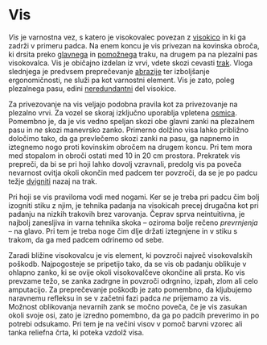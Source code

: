 # Vis

_Vis_ je varnostna vez, s katero je visokovalec povezan z [visokico](visokica) in ki ga zadrži v primeru padca. Na enem koncu je vis privezan na kovinska obroča, ki drsita preko [glavnega](glavni-trak) in [pomožnega](pomozni-trak) traku, na drugem pa na plezalni pas visokovalca. Vis je običajno izdelan iz vrvi, vdete skozi cevasti [trak](trak). Vloga slednjega je predvsem preprečevanje [abrazije](abrazija) ter izboljšanje ergonomičnosti, ne služi pa kot varnostni element. Vis je zato, poleg plezalnega pasu, edini [neredundantni](redundanca) del visokice.

Za privezovanje na vis veljajo podobna pravila kot za privezovanje na plezalno vrvi. Za vozel se skoraj izključno uporablja vpletena [osmica](osmica). Pomembno je, da je vis vedno speljan skozi obe glavni zanki na plezalnem pasu in _ne_ skozi manevrsko zanko. Primerno dolžino visa lahko približno določimo tako, da ga prevlečemo skozi zanki na pasu, ga napnemo in iztegnemo nogo proti kovinskim obročem na drugem koncu. Pri tem mora med stopalom in obroči ostati med 10 in 20 cm prostora. Prekratek vis prepreči, da bi se pri hoji lahko dovolj vzravnali, predolg vis pa poveča nevarnost ovitja okoli okončin med padcem ter povzroči, da se je po padcu težje [dvigniti](dvig-na-trak) nazaj na trak.

Pri hoji se vis praviloma vodi med nogami. Ker se je treba pri padcu čim bolj izogniti stiku z njim, je tehnika padanja na visokicah precej drugačna kot pri padanju na nizkih trakovih brez varovanja. Čeprav sprva neintuitivna, je najbolj zanesljiva in varna tehnika skoka – oziroma bolje rečeno _prevrnjenja_ – na glavo. Pri tem je treba noge čim dlje držati iztegnjene in v stiku s trakom, da ga med padcem odrinemo od sebe.

Zaradi bližine visokovalcu je vis element, ki povzroči največ visokovalskih poškodb. Najpogosteje se pripetijo tako, da se vis ob padanju oblikuje v ohlapno zanko, ki se ovije okoli visokovalčeve okončine ali prsta. Ko vis prevzame težo, se zanka zadrgne in povzroči odrgnino, izpah, zlom ali celo amputacijo. Za preprečevanje poškodb je zato pomembno, da kljubujemo naravnemu refleksu in se v začetni fazi padca _ne_ prijemamo za vis. Možnost oblikovanja nevarnih zank se močno poveča, če je vis zasukan okoli svoje osi, zato je izredno pomembno, da ga po padcih preverimo in po potrebi odsukamo. Pri tem je na večini visov v pomoč barvni vzorec ali tanka reliefna črta, ki poteka vzdolž visa.

